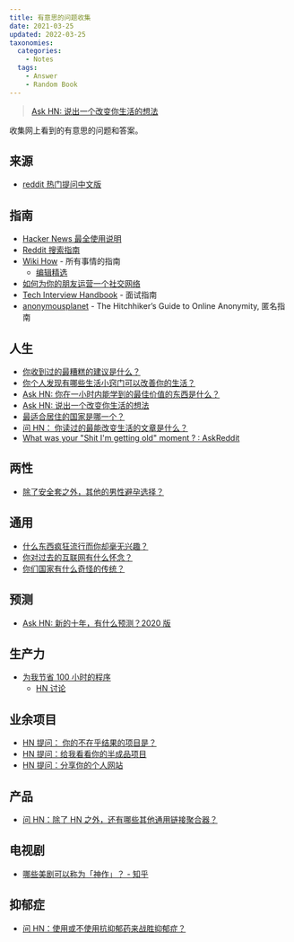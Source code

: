 ```yaml
---
title: 有意思的问题收集
date: 2021-03-25
updated: 2022-03-25
taxonomies:
  categories:
    - Notes
  tags:
    - Answer
    - Random Book
---
```


> [Ask HN: 说出一个改变你生活的想法](https://news.ycombinator.com/item?id=23092657)

收集网上看到的有意思的问题和答案。

<!-- more -->

## 来源

- [reddit 热门提问中文版](https://ask.buzzing.cc/)

## 指南

- [Hacker News 最全使用说明](https://github.com/minimaxir/hacker-news-undocumented/blob/master/README.md)
- [Reddit 搜索指南](https://www.reddit.com/wiki/search)
- [Wiki How](https://www.wikihow.com/) - 所有事情的指南
  - [编辑精选](https://www.wikihow.com/Category:Featured-Articles)
- [如何为你的朋友运营一个社交网络](https://runyourown.social/)
- [Tech Interview Handbook](https://techinterviewhandbook.org/) - 面试指南
- [anonymousplanet](https://anonymousplanet.org/guide.html) - The Hitchhiker’s
  Guide to Online Anonymity, 匿名指南

## 人生

- [你收到过的最糟糕的建议是什么？](https://www.reddit.com/r/AskReddit/comments/ph4pax/what_was_the_worst_advice_you_have_ever_received/)
- [你个人发现有哪些生活小窍门可以改善你的生活？](https://www.reddit.com/r/AskReddit/comments/pk5x1q/what_life_hacks_have_you_personally_found_that/)
- [Ask HN: 你在一小时内能学到的最佳价值的东西是什么？](https://news.ycombinator.com/item?id=21581361)
- [Ask HN: 说出一个改变你生活的想法](https://news.ycombinator.com/item?id=23092657)
- [最适合居住的国家是哪一个？](https://www.reddit.com/r/AskReddit/comments/sb5gci/what_is_the_best_country_to_live_in/)
- [问 HN： 你读过的最能改变生活的文章是什么？](https://news.ycombinator.com/item?id=28232165)
- [What was your "Shit I'm getting old" moment ? : AskReddit](https://www.reddit.com/r/AskReddit/comments/phs99j/what_was_your_shit_im_getting_old_moment/)

## 两性

- [除了安全套之外，其他的男性避孕选择？](https://www.reddit.com/r/TooAfraidToAsk/comments/pgwrjx/aside_from_condoms_why_are_there_no_birth_control/)

## 通用

- [什么东西疯狂流行而你却毫无兴趣？](https://www.reddit.com/r/AskReddit/comments/pguqh1/what_is_something_crazy_popular_that_you_have_no/)
- [你对过去的互联网有什么怀念？](https://www.reddit.com/r/AskReddit/comments/pgqeq8/what_do_you_miss_about_the_internet_of_the_past/)
- [你们国家有什么奇怪的传统？](https://www.reddit.com/r/TellMeAFact/comments/emukdw/tmaf_about_weird_traditions_in_your_country/)

## 预测

- [Ask HN: 新的十年，有什么预测？2020 版](https://news.ycombinator.com/item?id=21941278)

## 生产力

- [为我节省 100 小时的程序](https://danielsada.tech/blog/programs-saved-me-100-hours/)
  - [HN 讨论](https://news.ycombinator.com/item?id=13887237)

## 业余项目

- [HN 提问： 你的不在乎结果的项目是？](https://news.ycombinator.com/item?id=25992782)
- [HN 提问：给我看看你的半成品项目](https://news.ycombinator.com/item?id=25700135)
- [HN 提问：分享你的个人网站](https://news.ycombinator.com/item?id=30934529)

## 产品

- [问 HN：除了 HN 之外，还有哪些其他通用链接聚合器？](https://news.ycombinator.com/item?id=28632002)

## 电视剧

- [哪些美剧可以称为「神作」？ - 知乎](https://www.zhihu.com/question/22398342)

## 抑郁症

- [问 HN：使用或不使用抗抑郁药来战胜抑郁症？](https://news.ycombinator.com/item?id=30923701)
